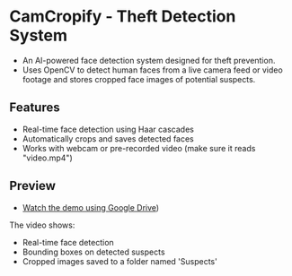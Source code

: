 # CamCropify - Theft Detection System

- An AI-powered face detection system designed for theft prevention.
- Uses OpenCV to detect human faces from a live camera feed or video footage and stores cropped face images of potential suspects.

## Features
- Real-time face detection using Haar cascades
- Automatically crops and saves detected faces
- Works with webcam or pre-recorded video (make sure it reads "video.mp4")

## Preview

- [Watch the demo using Google Drive](https://drive.google.com/file/d/1Jm1aZIds0n5Cn-2FgqszyNpmgNMDsOgx/view?usp=share_link))

The video shows:
- Real-time face detection
- Bounding boxes on detected suspects
- Cropped images saved to a folder named 'Suspects'
